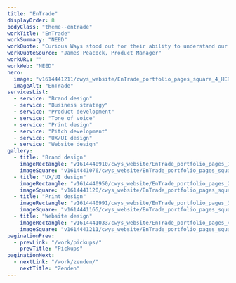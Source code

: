 ```yaml
---
title: "EnTrade"
displayOrder: 8
bodyClass: "theme--entrade"
workTitle: "EnTrade"
workSummary: "NEED"
workQuote: "Curious Ways stood out for their ability to understand our complex business needs and create high-quality branded content across a wide range of media formats. We struggled for a long time to articulate our brand value proposition in a clear and consistent voice. Curious Ways helped us to say what we’d been struggling to say all along and delivered a website and brand to match. This has resulted in much wider interest from farmers, and gives us a strong base on which to build over the coming years."
workQuoteSource: "James Peacock, Product Manager"
workURL: ""
workWeb: "NEED"
hero:
  image: "v1614441211/cwys_website/EnTrade_portfolio_pages_square_4_HERO_bffbzk"
  imageAlt: "EnTrade"
servicesList:
  - service: "Brand design"
  - service: "Business strategy"
  - service: "Product development"
  - service: "Tone of voice"
  - service: "Print design"
  - service: "Pitch development"
  - service: "UX/UI design"
  - service: "Website design"
gallery:
  - title: "Brand design"
    imageRectangle: "v1614440910/cwys_website/EnTrade_portfolio_pages_1_gcwyse"
    imageSquare: "v1614441076/cwys_website/EnTrade_portfolio_pages_square_1_p4h5uv"
  - title: "UX/UI design"
    imageRectangle: "v1614440950/cwys_website/EnTrade_portfolio_pages_2_nfumyt"
    imageSquare: "v1614441120/cwys_website/EnTrade_portfolio_pages_square_2_hdkqrg"
  - title: "Print design"
    imageRectangle: "v1614440991/cwys_website/EnTrade_portfolio_pages_3_u4u2x2"
    imageSquare: "v1614441165/cwys_website/EnTrade_portfolio_pages_square_3_utltwa"
  - title: "Website design"
    imageRectangle: "v1614441033/cwys_website/EnTrade_portfolio_pages_4_xsdqcx"
    imageSquare: "v1614441211/cwys_website/EnTrade_portfolio_pages_square_4_HERO_bffbzk"
paginationPrev:
  - prevLink: "/work/pickups/"
    prevTitle: "Pickups"
paginationNext:
  - nextLink: "/work/zenden/"
    nextTitle: "Zenden"
---
```


